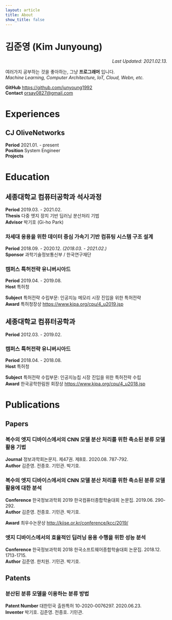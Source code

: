 ```yaml
---
layout: article
title: About
show_title: false
---
```


# 김준영 (Kim Junyoung)

<div style="text-align: right"><i>Last Updated: 2021.02.13.</i></div>

여러가지 공부하는 것을 좋아하는, 그냥 **프로그래머** 입니다.<br />
*Machine Learning, Computer Architecture, IoT, Cloud, Webn, etc.*

**GitHub** <https://github.com/junyoung1992><br />
**Contact** <orsay0827@gmail.com>

# Experiences

## CJ OliveNetworks

**Period** 2021.01. - present<br />
**Position** System Engineer<br />
**Projects** 

# Education

## 세종대학교 컴퓨터공학과 석사과정

**Period** 2019.03. - 2021.02.<br />
**Thesis** 다중 엣지 장치 기반 딥러닝 분산처리 기법<br />
**Advisor** 박기호 (Gi-ho Park)

### 차세대 응용을 위한 데이터 중심 가속기 기반 컴퓨팅 시스템 구조 설계

**Period** 2018.09. - 2020.12. *(2018.03. - 2021.02.)*<br />
**Sponsor** 과학기술정보통신부 / 한국연구재단

### 캠퍼스 특허전략 유니버시아드

**Period** 2019.04. - 2019.08.<br />
**Host** 특허청

**Subject** 특허전략 수립부문: 인공지능 메모리 시장 진입을 위한 특허전략<br />
**Award** 특허청장상 <https://www.kipa.org/cpu/4_u2019.jsp>

## 세종대학교 컴퓨터공학과

**Period** 2012.03. - 2019.02.<br />

### 캠퍼스 특허전략 유니버시아드

**Period** 2018.04. - 2018.08.<br />
**Host** 특허청

**Subject** 특허전략 수립부문: 인공지능칩 시장 진입을 위한 특허전략 수립<br />
**Award** 한국공학한림원 회장상 <https://www.kipa.org/cpu/4_u2018.jsp>

# Publications

## Papers

### 복수의 엣지 디바이스에서의 CNN 모델 분산 처리를 위한 축소된 분류 모델 활용 기법

**Journal** 정보과학회논문지. 제47권. 제8호. 2020.08. 787-792.<br />
**Author** 김준영. 전종호. 기민관. 박기호.

### 복수의 엣지 디바이스에서의 CNN 모델 분산 처리를 위한 축소된 분류 모델 활용에 대한 분석

**Conference** 한국정보과학회 2019 한국컴퓨터종합학술대회 논문집. 2019.06. 290-292.<br />
**Author** 김준영. 전종호. 기민관. 박기호.

**Award** 최우수논문상 <http://kiise.or.kr/conference/kcc/2019/>

### 엣지 디바이스에서의 효율적인 딥러닝 응용 수행을 위한 성능 분석

**Conference** 한국정보과학회 2018 한국소프트웨어종합학술대회 논문집. 2018.12. 1713-1715.<br />
**Author** 김준영. 한치원. 기민관. 박기호.

## Patents

### 분산된 분류 모델을 이용하는 분류 방법

**Patent Number** 대한민국 출원특허 10-2020-0076297. 2020.06.23.<br />
**Inventer** 박기호. 김준영. 전종호. 기민관.